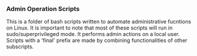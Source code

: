 ### Admin Operation Scripts

This is a folder of bash scripts written to automate administrative fucntions on Linux. It is important to note that most of these scripts will run in sudo/superprivileged mode. It performs admin actions on a local user. 
Scripts with a 'final' prefix are made by combining functionalities of other subscripts.   
